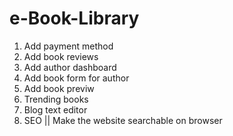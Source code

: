 # e-Book-Library
1. Add payment method
2. Add book reviews
3. Add author dashboard
4. Add book form for author
5. Add book previw
6. Trending books
7. Blog text editor
8. SEO || Make the website searchable on browser
